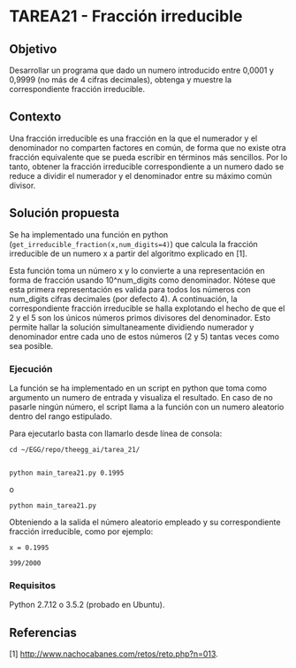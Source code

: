 # TAREA21 - Fracción irreducible

## Objetivo

Desarrollar un programa que dado un numero introducido entre 0,0001 y 0,9999 (no más de 4 cifras decimales), obtenga y muestre la correspondiente fracción irreducible.

## Contexto

Una fracción irreducible es una fracción en la que el numerador y el denominador no comparten factores en común,
de forma que no existe otra fracción equivalente que se pueda escribir en términos más sencillos. Por lo tanto,
obtener la fracción irreducible correspondiente a un numero dado se reduce a dividir el numerador y el denominador entre su máximo común divisor.

## Solución propuesta

Se ha implementado una función en python (`get_irreducible_fraction(x,num_digits=4)`) que calcula la fracción irreducible de un numero x a partir del algoritmo explicado en [1].

Esta función toma un número x y lo convierte a una representación en forma de fracción usando 10^num_digits como denominador.
Nótese que esta primera representación es valida para todos los números con num_digits cifras decimales (por defecto 4).
A continuación, la correspondiente fracción irreducible se halla explotando el hecho de que el 2 y el 5 son los únicos números primos divisores del denominador.
Esto permite hallar la solución simultaneamente dividiendo numerador y denominador entre cada uno de estos números (2 y 5) tantas veces como sea posible.


### Ejecución   

La función se ha implementado en un script en python que toma como argumento un numero de entrada y visualiza el resultado. 
En caso de no pasarle ningún número, el script llama a la función con un numero aleatorio dentro del rango estipulado. 

Para ejecutarlo basta con llamarlo desde línea de consola:

```
cd ~/EGG/repo/theegg_ai/tarea_21/
```



```

python main_tarea21.py 0.1995

```
o

```
python main_tarea21.py
```


Obteniendo a la salida el número aleatorio empleado y su correspondiente fracción irreducible, como por ejemplo:

```
x = 0.1995
```


```
399/2000
```
### Requisitos
Python 2.7.12 o 3.5.2 (probado en Ubuntu).

## Referencias
[1] http://www.nachocabanes.com/retos/reto.php?n=013.

